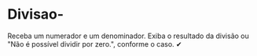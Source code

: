 # Divisao-
Receba um numerador e um denominador. Exiba o resultado da divisão ou "Não é possível dividir por zero.", conforme o caso. ✔
